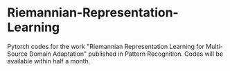 # Riemannian-Representation-Learning
Pytorch codes for the work "Riemannian Representation Learning for Multi-Source Domain Adaptation" published in Pattern Recognition. Codes will be available within half a month.
